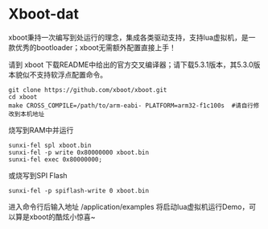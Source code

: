 
# Xboot-dat

xboot秉持一次编写到处运行的理念，集成各类驱动支持，支持lua虚拟机，是一款优秀的bootloader；xboot无需额外配置直接上手！

请到 xboot 下载README中给出的官方交叉编译器；请下载5.3.1版本，其5.3.0版本貌似不支持软浮点配置命令。

    git clone https://github.com/xboot/xboot.git
    cd xboot
    make CROSS_COMPILE=/path/to/arm-eabi- PLATFORM=arm32-f1c100s  #请自行修改到本机地址

烧写到RAM中并运行

    sunxi-fel spl xboot.bin
    sunxi-fel -p write 0x80000000 xboot.bin
    sunxi-fel exec 0x80000000;

或烧写到SPI Flash

    sunxi-fel -p spiflash-write 0 xboot.bin

进入命令行后输入地址 /application/examples 将启动lua虚拟机运行Demo，可以算是xboot的酷炫小惊喜~